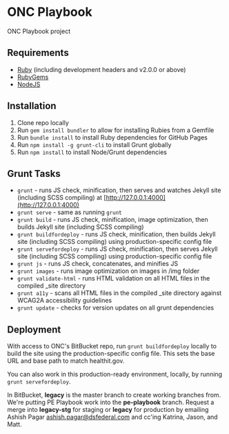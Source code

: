 # ONC Playbook

ONC Playbook project

## Requirements

* [Ruby](http://www.ruby-lang.org/en/downloads/) (including development
headers and v2.0.0 or above)
* [RubyGems](http://rubygems.org/pages/download)
* [NodeJS](http://nodejs.org)

## Installation

1. Clone repo locally
1. Run ```gem install bundler``` to allow for installing Rubies from a Gemfile
1. Run ```bundle install``` to install Ruby dependencies for GitHub Pages
1. Run ```npm install -g grunt-cli``` to install Grunt globally
1. Run ```npm install``` to install Node/Grunt dependencies

## Grunt Tasks

* ```grunt``` - runs JS check, minification, then serves and watches Jekyll site (including SCSS compiling) at [http://127.0.0.1:4000](http://127.0.0.1:4000)
* ```grunt serve``` - same as running ```grunt```
* ```grunt build``` - runs JS check, minification, image optimization, then builds Jekyll site (including SCSS compiling)
* ```grunt buildfordeploy``` - runs JS check, minification, then builds Jekyll site (including SCSS compiling) using production-specific config file
* ```grunt servefordeploy``` - runs JS check, minification, then serves Jekyll site (including SCSS compiling) using production-specific config file
* ```grunt js``` - runs JS check, concatenates, and minifies JS
* ```grunt images``` - runs image optimization on images in /img folder
* ```grunt validate-html``` - runs HTML validation on all HTML files in the compiled _site directory
* ```grunt a11y``` - scans all HTML files in the compiled _site directory against WCAG2A accessibility guidelines
* ```grunt update``` - checks for version updates on all grunt dependencies

## Deployment

With access to ONC's BitBucket repo, run ```grunt buildfordeploy``` locally to build the site using the production-specific config file. This sets the base URL and base path to match healthit.gov.

You can also work in this production-ready environment, locally, by running ```grunt servefordeploy```.

In BitBucket, **legacy** is the master branch to create working branches from. We're putting PE Playbook work into the **pe-playbook** branch. Request a merge into **legacy-stg** for staging or **legacy** for production by emailing Ashish Pagar [ashish.pagar@dsfederal.com](mailto:ashish.pagar@dsfederal.com) and cc'ing Katrina, Jason, and Matt.
